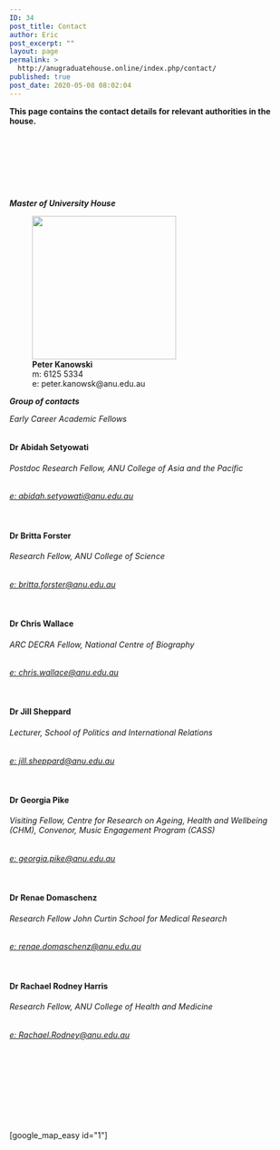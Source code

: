 ```yaml
---
ID: 34
post_title: Contact
author: Eric
post_excerpt: ""
layout: page
permalink: >
  http://anugraduatehouse.online/index.php/contact/
published: true
post_date: 2020-05-08 08:02:04
---
```

<!-- wp:paragraph -->
<p><strong>This page contains the contact details for relevant authorities in the house.</strong></p>
<!-- /wp:paragraph -->

<!-- wp:spacer -->
<div style="height:100px" aria-hidden="true" class="wp-block-spacer"></div>
<!-- /wp:spacer -->

<!-- wp:paragraph {"fontSize":"medium"} -->
<p class="has-medium-font-size"><strong><em>Master of University House</em></strong></p>
<!-- /wp:paragraph -->

<!-- wp:image {"align":"center","id":408,"width":254,"height":253,"sizeSlug":"large","className":"is-style-rounded"} -->
<div class="wp-block-image is-style-rounded"><figure class="aligncenter size-large is-resized"><img src="http://anugraduatehouse.online/wp-content/uploads/2020/05/Screen-Shot-2020-05-19-at-11.25.50-PM-1-1024x1019.png" alt="" class="wp-image-408" width="254" height="253"/><figcaption><strong>Peter Kanowski</strong><br>m:&nbsp;6125 5334<br>e: peter.kanowsk@anu.edu.au</figcaption></figure></div>
<!-- /wp:image -->

<!-- wp:nextpage -->
<!--nextpage-->
<!-- /wp:nextpage -->

<!-- wp:paragraph {"fontSize":"medium"} -->
<p class="has-medium-font-size"><strong><em>Group of contacts</em></strong></p>
<!-- /wp:paragraph -->

<!-- wp:paragraph -->
<p><em>Early Career Academic Fellows</em></p>
<!-- /wp:paragraph -->

<!-- wp:columns -->
<div class="wp-block-columns"><!-- wp:column -->
<div class="wp-block-column"><!-- wp:group -->
<div class="wp-block-group"><div class="wp-block-group__inner-container"><!-- wp:image {"id":660,"sizeSlug":"large","className":"is-style-rounded"} -->
<figure class="wp-block-image size-large is-style-rounded"><img src="http://anugraduatehouse.online/wp-content/uploads/2020/09/Screen-Shot-2020-09-11-at-12.12.41-AM.png" alt="" class="wp-image-660"/></figure>
<!-- /wp:image --></div></div>
<!-- /wp:group -->

<!-- wp:heading {"level":4} -->
<h4>Dr Abidah Setyowati</h4>
<!-- /wp:heading -->

<!-- wp:heading {"level":6} -->
<h6>Postdoc Research Fellow, ANU College of Asia and the Pacific</h6>
<!-- /wp:heading -->

<!-- wp:heading {"level":6} -->
<h6><a href="mailto:abidah.setyowati@anu.edu.au">e:&nbsp;abidah.setyowati@anu.edu.au</a></h6>
<!-- /wp:heading --></div>
<!-- /wp:column -->

<!-- wp:column -->
<div class="wp-block-column"><!-- wp:group -->
<div class="wp-block-group"><div class="wp-block-group__inner-container"><!-- wp:image {"id":661,"sizeSlug":"large","className":"is-style-rounded"} -->
<figure class="wp-block-image size-large is-style-rounded"><img src="http://anugraduatehouse.online/wp-content/uploads/2020/09/Screen-Shot-2020-09-11-at-12.12.51-AM.png" alt="" class="wp-image-661"/></figure>
<!-- /wp:image --></div></div>
<!-- /wp:group -->

<!-- wp:heading {"level":4} -->
<h4>Dr Britta Forster</h4>
<!-- /wp:heading -->

<!-- wp:heading {"level":6} -->
<h6>Research Fellow, ANU College of Science</h6>
<!-- /wp:heading -->

<!-- wp:heading {"level":6} -->
<h6><a href="mailto:britta.forster@anu.edu.au">e:&nbsp;britta.forster@anu.edu.au</a></h6>
<!-- /wp:heading --></div>
<!-- /wp:column -->

<!-- wp:column -->
<div class="wp-block-column"><!-- wp:group -->
<div class="wp-block-group"><div class="wp-block-group__inner-container"><!-- wp:image {"id":662,"sizeSlug":"large","className":"is-style-rounded"} -->
<figure class="wp-block-image size-large is-style-rounded"><img src="http://anugraduatehouse.online/wp-content/uploads/2020/09/Screen-Shot-2020-09-11-at-12.13.00-AM.png" alt="" class="wp-image-662"/></figure>
<!-- /wp:image --></div></div>
<!-- /wp:group -->

<!-- wp:heading {"level":4} -->
<h4>Dr Chris Wallace</h4>
<!-- /wp:heading -->

<!-- wp:heading {"level":6} -->
<h6>ARC DECRA Fellow, National Centre of Biography</h6>
<!-- /wp:heading -->

<!-- wp:heading {"level":6} -->
<h6><a href="mailto:chris.wallace@anu.edu.au">e:&nbsp;chris.wallace@anu.edu.au</a></h6>
<!-- /wp:heading --></div>
<!-- /wp:column -->

<!-- wp:column -->
<div class="wp-block-column"><!-- wp:group -->
<div class="wp-block-group"><div class="wp-block-group__inner-container"><!-- wp:image {"id":665,"sizeSlug":"large","className":"is-style-rounded"} -->
<figure class="wp-block-image size-large is-style-rounded"><img src="http://anugraduatehouse.online/wp-content/uploads/2020/09/Screen-Shot-2020-09-11-at-12.13.07-AM-1.png" alt="" class="wp-image-665"/></figure>
<!-- /wp:image --></div></div>
<!-- /wp:group -->

<!-- wp:heading {"level":4} -->
<h4>Dr Jill Sheppard</h4>
<!-- /wp:heading -->

<!-- wp:heading {"level":6} -->
<h6>Lecturer, School of Politics and International Relations</h6>
<!-- /wp:heading -->

<!-- wp:heading {"level":6} -->
<h6><a href="mailto:jill.sheppard@anu.edu.au">e:&nbsp;jill.sheppard@anu.edu.au</a></h6>
<!-- /wp:heading --></div>
<!-- /wp:column --></div>
<!-- /wp:columns -->

<!-- wp:columns -->
<div class="wp-block-columns"><!-- wp:column -->
<div class="wp-block-column"><!-- wp:group -->
<div class="wp-block-group"><div class="wp-block-group__inner-container"><!-- wp:image {"id":667,"sizeSlug":"large","className":"is-style-rounded"} -->
<figure class="wp-block-image size-large is-style-rounded"><img src="http://anugraduatehouse.online/wp-content/uploads/2020/09/Screen-Shot-2020-09-11-at-12.13.17-AM.png" alt="" class="wp-image-667"/></figure>
<!-- /wp:image --></div></div>
<!-- /wp:group -->

<!-- wp:heading {"level":4} -->
<h4>Dr Georgia Pike</h4>
<!-- /wp:heading -->

<!-- wp:heading {"level":6} -->
<h6>Visiting Fellow, Centre for Research on Ageing, Health and Wellbeing (CHM), Convenor, Music Engagement Program (CASS)</h6>
<!-- /wp:heading -->

<!-- wp:heading {"level":6} -->
<h6><a href="mailto:georgia.pike@anu.edu.au">e:&nbsp;georgia.pike@anu.edu.au</a></h6>
<!-- /wp:heading --></div>
<!-- /wp:column -->

<!-- wp:column -->
<div class="wp-block-column"><!-- wp:group -->
<div class="wp-block-group"><div class="wp-block-group__inner-container"><!-- wp:image {"id":668,"sizeSlug":"large","className":"is-style-rounded"} -->
<figure class="wp-block-image size-large is-style-rounded"><img src="http://anugraduatehouse.online/wp-content/uploads/2020/09/Screen-Shot-2020-09-11-at-12.13.24-AM.png" alt="" class="wp-image-668"/></figure>
<!-- /wp:image --></div></div>
<!-- /wp:group -->

<!-- wp:heading {"level":4} -->
<h4>Dr Renae Domaschenz</h4>
<!-- /wp:heading -->

<!-- wp:heading {"level":6} -->
<h6>Research Fellow John Curtin School for Medical Research</h6>
<!-- /wp:heading -->

<!-- wp:heading {"level":6} -->
<h6><a href="mailto:renae.domaschenz@anu.edu.au">e:&nbsp;renae.domaschenz@anu.edu.au</a></h6>
<!-- /wp:heading --></div>
<!-- /wp:column -->

<!-- wp:column -->
<div class="wp-block-column"><!-- wp:group -->
<div class="wp-block-group"><div class="wp-block-group__inner-container"><!-- wp:image {"id":669,"sizeSlug":"large","className":"is-style-rounded"} -->
<figure class="wp-block-image size-large is-style-rounded"><img src="http://anugraduatehouse.online/wp-content/uploads/2020/09/Screen-Shot-2020-09-11-at-12.13.31-AM.png" alt="" class="wp-image-669"/></figure>
<!-- /wp:image --></div></div>
<!-- /wp:group -->

<!-- wp:heading {"level":4} -->
<h4>Dr Rachael Rodney Harris</h4>
<!-- /wp:heading -->

<!-- wp:heading {"level":6} -->
<h6>Research Fellow, ANU College of Health and Medicine</h6>
<!-- /wp:heading -->

<!-- wp:heading {"level":6} -->
<h6><a href="mailto:Rachael.Rodney@anu.edu.au">e:&nbsp;Rachael.Rodney@anu.edu.au</a></h6>
<!-- /wp:heading --></div>
<!-- /wp:column -->

<!-- wp:column -->
<div class="wp-block-column"><!-- wp:group -->
<div class="wp-block-group"><div class="wp-block-group__inner-container"><!-- wp:image {"className":"is-style-rounded"} -->
<figure class="wp-block-image is-style-rounded"><img alt=""/></figure>
<!-- /wp:image --></div></div>
<!-- /wp:group -->

<!-- wp:paragraph -->
<p></p>
<!-- /wp:paragraph --></div>
<!-- /wp:column --></div>
<!-- /wp:columns -->

<!-- wp:group -->
<div class="wp-block-group"><div class="wp-block-group__inner-container"><!-- wp:group -->
<div class="wp-block-group"><div class="wp-block-group__inner-container"><!-- wp:group -->
<div class="wp-block-group"><div class="wp-block-group__inner-container"><!-- wp:group -->
<div class="wp-block-group"><div class="wp-block-group__inner-container"><!-- wp:group -->
<div class="wp-block-group"><div class="wp-block-group__inner-container"><!-- wp:group -->
<div class="wp-block-group"><div class="wp-block-group__inner-container"></div></div>
<!-- /wp:group --></div></div>
<!-- /wp:group --></div></div>
<!-- /wp:group --></div></div>
<!-- /wp:group --></div></div>
<!-- /wp:group --></div></div>
<!-- /wp:group -->

<!-- wp:group -->
<div class="wp-block-group"><div class="wp-block-group__inner-container"><!-- wp:group -->
<div class="wp-block-group"><div class="wp-block-group__inner-container"><!-- wp:spacer -->
<div style="height:100px" aria-hidden="true" class="wp-block-spacer"></div>
<!-- /wp:spacer --></div></div>
<!-- /wp:group --></div></div>
<!-- /wp:group -->

<!-- wp:html -->
[google_map_easy id="1"]
<!-- /wp:html -->

<!-- wp:group -->
<div class="wp-block-group"><div class="wp-block-group__inner-container"><!-- wp:group -->
<div class="wp-block-group"><div class="wp-block-group__inner-container"><!-- wp:group -->
<div class="wp-block-group"><div class="wp-block-group__inner-container"></div></div>
<!-- /wp:group --></div></div>
<!-- /wp:group --></div></div>
<!-- /wp:group -->